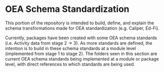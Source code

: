 # OEA Schema Standardization

This portion of the repository is intended to build, define, and explain the schema transformations made for OEA standardization (e.g. Caliper, Ed-Fi). 

Currently, packages have been created with some OEA schema standards (i.e. Activity data from stage 2 -> 3). As more standards are defined, the intention is to build in these schema standards at a module level (implemented from stage 1 to stage 2). The folders seen in this section are current OEA schema standards being implemented at a module or package level, with direct references to which standards are being used. 
